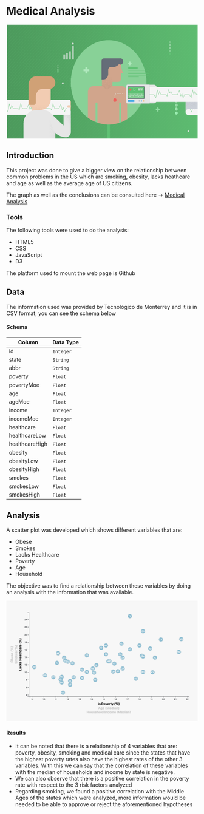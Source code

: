 # Medical Analysis

[![](img/Risk.png)]()        

## Introduction

This project was done to give a bigger view on the relationship between common problems in the US which are smoking, obesity, lacks heathcare and age as well as the average age of US citizens.

The graph as well as the conclusions can be consulted here -> [Medical Analysis](https://enr1que319.github.io/D3-Challenge/)

### Tools

The following tools were used to do the analysis:

- HTML5
- CSS
- JavaScript
- D3

The platform used to mount the web page is Github

## Data

The information used was provided by Tecnológico de Monterrey and it is in CSV format, you can see the schema below

#### Schema


|  Column  | Data Type |
| -------- | ----------|
|    id    | `Integer` |
|   state  |   `String`  |
|   abbr   |   `String`  |
| poverty  |  `Float`  |
|   povertyMoe   |  `Float`  |
|   age   |  `Float`  |
|   ageMoe   |  `Float`  |
|   income   |  `Integer`  |
|   incomeMoe   |  `Integer`  |
|   healthcare   |  `Float`  |
|   healthcareLow   |  `Float`  |
|   healthcareHigh   |  `Float`  |
|   obesity   |  `Float`  |
|   obesityLow   |  `Float`  |
|   obesityHigh   |  `Float`  |
|   smokes   |  `Float`  |
|   smokesLow   |  `Float`  |
|   smokesHigh   |  `Float`  |


## Analysis

A scatter plot was developed which shows different variables that are:

- Obese
- Smokes
- Lacks Healthcare
- Poverty
- Age
- Household

The objective was to find a relationship between these variables by doing an analysis with the information that was available.

[![](img/1.png)]()   

#### Results

- It can be noted that there is a relationship of 4 variables that are: poverty, obesity, smoking and medical care since the states that have the highest poverty rates also have the highest rates of the other 3 variables. With this we can say that the correlation of these variables with the median of households and income by state is negative.
- We can also observe that there is a positive correlation in the poverty rate with respect to the 3 risk factors analyzed
- Regarding smoking, we found a positive correlation with the Middle Ages of the states which were analyzed, more information would be needed to be able to approve or reject the aforementioned hypotheses

